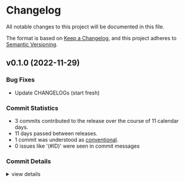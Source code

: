 # Changelog

All notable changes to this project will be documented in this file.

The format is based on [Keep a Changelog](https://keepachangelog.com/en/1.0.0/),
and this project adheres to [Semantic Versioning](https://semver.org/spec/v2.0.0.html).

## v0.1.0 (2022-11-29)

### Bug Fixes

 - <csr-id-dd9e37c0a6d501df964495fff4435298df59cd95/> Update CHANGELOGs (start fresh)

### Commit Statistics

<csr-read-only-do-not-edit/>

 - 3 commits contributed to the release over the course of 11 calendar days.
 - 11 days passed between releases.
 - 1 commit was understood as [conventional](https://www.conventionalcommits.org).
 - 0 issues like '(#ID)' were seen in commit messages

### Commit Details

<csr-read-only-do-not-edit/>

<details><summary>view details</summary>

 * **Uncategorized**
    - Update CHANGELOGs (start fresh) ([`dd9e37c`](https://github.com/kiibohd/kiibohd-firmware/commit/dd9e37c0a6d501df964495fff4435298df59cd95))
    - Fix RUSTSEC-2021-0141 (dotenv->dotenvy) ([`c66aaf3`](https://github.com/kiibohd/kiibohd-firmware/commit/c66aaf3bcd348a5f294f108fb3ef05a3c63a3033))
    - Fix GitHub Actions ([`0651364`](https://github.com/kiibohd/kiibohd-firmware/commit/0651364d4d2320d6ff55d6ba7df12bc1313f13a2))
</details>

